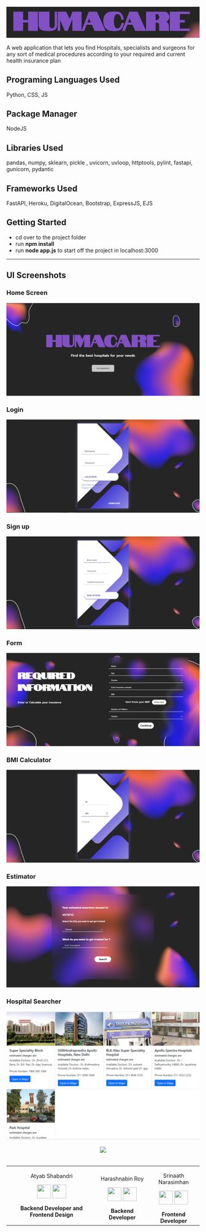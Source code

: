 
![App Screenshot](https://github.com/AtyabShabandri/Hackverse-3.0/blob/main/public/pics/unknown.png?raw=true)


A web application that lets you find Hospitals, specialists and surgeons for any sort of medical procedures according to your required and current health insurance plan 

## Programing Languages Used
Python, CSS, JS

## Package Manager 
NodeJS
 
## Libraries Used
pandas, numpy, sklearn, pickle , uvicorn, uvloop, httptools, pylint, fastapi, gunicorn, pydantic

## Frameworks Used
FastAPI, Heroku, DigitalOcean, Bootstrap, ExpressJS, EJS

## Getting Started

<ul>
  <li>cd over to the project folder</li>
  <li>run <b>npm install</b></li>
  <li>run <b>node app.js</b> to start off the project in localhost:3000</li>
</ul>
<hr>

## UI Screenshots

### Home Screen 
![App Screenshot](https://github.com/AtyabShabandri/Hackverse-3.0/blob/main/public/pics/unknown%20(1).png?raw=true)
### Login
![App Screenshot](https://github.com/AtyabShabandri/Hackverse-3.0/blob/main/public/pics/unknown%20(2).png)
### Sign up
![App Screenshot](https://github.com/AtyabShabandri/Hackverse-3.0/blob/main/public/pics/unknown%20(3).png)
### Form 
![App Screenshot](https://github.com/AtyabShabandri/Hackverse-3.0/blob/main/public/pics/unknown%20(4).png?raw=true)
### BMI Calculator
![App Screenshot](https://github.com/AtyabShabandri/Hackverse-3.0/blob/main/public/pics/unknown%20(5).png?raw=true)
### Estimator
![App Screenshot](https://github.com/AtyabShabandri/Hackverse-3.0/blob/main/public/pics/AAAAAA.png)
### Hospital Searcher
![App Screenshot](https://github.com/AtyabShabandri/Hackverse-3.0/blob/main/public/pics/AAA.png)

<div align="center"> 
  <img src="https://img.shields.io/badge/Contributors-black?logo=Github&style=for-the-badge" height="55"/> 
</div>
  <br>

    
<div align="center"> 
  <table>
<tr align="center">
 <td>
  Atyab Shabandri
  
<p align="center">
</p>
<p align="center">
<a href = "https://github.com/AtyabShabandri"><img src = "http://www.iconninja.com/files/241/825/211/round-collaboration-social-github-code-circle-network-icon.svg" width="36" height = "36"/></a>
<a href = "https://www.linkedin.com/in/AtyabShabandri/">
<img src = "http://www.iconninja.com/files/863/607/751/network-linkedin-social-connection-circular-circle-media-icon.svg" width="36" height="36"/>
</a>
</p>
 <strong>Backend Developer and Frontend Design<strong>
</td>
<td>
 
Harashnabin Roy

<p align="center">
</p>
<p align="center">
<a href = "https://github.com/HarashnabinRoy"><img src = "http://www.iconninja.com/files/241/825/211/round-collaboration-social-github-code-circle-network-icon.svg" width="36" height = "36"/></a>
<a href = "https://www.linkedin.com/in/harashnabin-roy-8893731b9/">
<img src = "http://www.iconninja.com/files/863/607/751/network-linkedin-social-connection-circular-circle-media-icon.svg" width="36" height="36"/>
</a>
</p>
  <strong>Backend Developer<strong>
</td>
 <td>
    
Srinaath Narasimhan

<p align="center">
</p>
<p align="center">
<a href = "https://github.com/thaanirs"><img src = "http://www.iconninja.com/files/241/825/211/round-collaboration-social-github-code-circle-network-icon.svg" width="36" height = "36"/></a>
<a href = "https://www.linkedin.com/in/srinaath-narasimhan-837444202/">
<img src = "http://www.iconninja.com/files/863/607/751/network-linkedin-social-connection-circular-circle-media-icon.svg" width="36" height="36"/>
</a>
</p>
    <strong>Frontend Developer<strong>
</td>

  
 <!-- END -->



